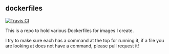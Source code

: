 ## dockerfiles

[![Travis CI](https://travis-ci.org/fjacquet/dockerfiles.svg?branch=master)](https://travis-ci.org/fjacquet/dockerfiles)

This is a repo to hold various Dockerfiles for images I create.

I try to make sure each has a command at the top for running it,
if a file you are looking at does not have a command, please
pull request it!